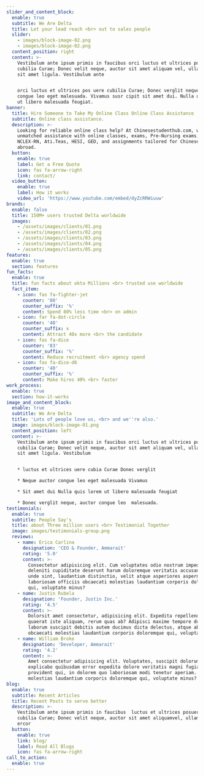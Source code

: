 ```yaml
---
slider_and_content_block:
  enable: true
  subtitle: We Are Delta
  title: Let your lead reach <br> out to sales people
  slider:
    - images/block-image-02.png
    - images/block-image-02.png
  content_position: right
  content: >-
    Vestibulum ante ipsum primis in faucibus orci luctus et ultrices posuere
    cubilia Curae; Donec velit neque, auctor sit amet aliquam vel, ullamcorper
    sit amet ligula. Vestibulum ante 


    orci luctus et ultrices pos uere cubilia Curae; Donec verglit neque, auctor
    congue leo eget malesuada. Vivamus susr cipit sit amet dui. Nulla quis lorem
    ut libero malesuada feugiat. 
banner:
  title: Hire Someone to Take My Online Class Online Class Assistance
  subtitle: Online class assistance.
  description: >-
    Looking for reliable online class help? At Chinesestudenthub.com, we offer
    unmatched assistance with online classes, exams, Pre-Nursing exams,
    NCLEX-RN, Ati.Teas, HESI, GED, and assignments tailored for Chinese students
    abroad. 
  button:
    enable: true
    label: Get a Free Quote
    icon: fas fa-arrow-right
    link: contact/
  video_button:
    enable: true
    label: How it works
    video_url: 'https://www.youtube.com/embed/dyZcRRWiuuw'
brands:
  enable: false
  title: 150M+ users trusted Delta worldwide
  images:
    - /assets/images/clients/01.png
    - /assets/images/clients/02.png
    - /assets/images/clients/03.png
    - /assets/images/clients/04.png
    - /assets/images/clients/05.png
features:
  enable: true
  section: features
fun_facts:
  enable: true
  title: fun facts about okta Millions <br> trusted use worldwide
  fact_item:
    - icon: fas fa-fighter-jet
      counter: '80'
      counter_suffix: '%'
      content: Spend 80% less time <br> on admin
    - icon: far fa-dot-circle
      counter: '40'
      counter_suffix: x
      content: Attract 40x more <br> the candidate
    - icon: fas fa-dice
      counter: '83'
      counter_suffix: '%'
      content: Reduce recruitment <br> agency spend
    - icon: fas fa-dice-d6
      counter: '40'
      counter_suffix: '%'
      content: Make hires 40% <br> faster
work_process:
  enable: true
  section: how-it-works
image_and_content_block:
  enable: true
  subtitle: We Are Delta
  title: 'Lots of people love us, <br> and we''re also.'
  image: images/block-image-01.png
  content_position: left
  content: >-
    Vestibulum ante ipsum primis in faucibus orci luctus et ultrices posuere
    cubilia Curae; Donec velit neque, auctor sit amet aliquam vel, ullamcorper
    sit amet ligula. Vestibulum 


    * luctus et ultrices uere cubia Curae Donec verglit

    * Neque auctor congue leo eget malesuada Vivamus

    * Sit amet dui Nulla quis lorem ut libero malesuada feugiat

    * Donec verglit neque, auctor congue leo  malesuada. 
testimonials:
  enable: true
  subtitle: People Say's
  title: about Three million users <br> Testimonial Together
  image: images/testimonials-group.png
  reviews:
    - name: Erica Carlina
      designation: 'CEO & Founder, Ammarait'
      rating: '5.0'
      content: >-
        Consectetur adipisicing elit. Cum voluptates odio nostrum impedit
        deleniti cupiditate deserunt harum doloremque veritatis accusantium,
        unde sint, laudantium distinctio, velit atque asperiores aspernatur
        laboriosam officiis obcaecati molestias laudantium corporis doloremque
        qui, voluptate minus?
    - name: Justin Rubela
      designation: 'Founder, Justin Inc.'
      rating: '4.5'
      content: >-
        Dolorsit amet consectetur, adipisicing elit. Expedita repellendus optio
        quaerat iste aliquam, rerum quas ab? Adipisci maxime tempore doloremque
        laborum suscipit debitis autem ducimus dicta delectus, atque abofficiis
        obcaecati molestias laudantium corporis doloremque qui, voluptate minus?
    - name: William Broke
      designation: 'Developer, Ammarait'
      rating: '4.2'
      content: >-
        Amet consectetur adipisicing elit. Voluptates, suscipit dolorum! Quis
        explicabo quibusdam error expedita dolore veritatis magni fugiat rem
        provident qui, in dolorem quo laboriosam modi tenetur aperiam. obcaecati
        molestias laudantium corporis doloremque qui, voluptate minus?
blog:
  enable: true
  subtitle: Recent Articles
  title: Recent Posts to serve better
  description: >-
    Vestibulum ante ipsum primis in faucibus  luctus et ultrices posuere <br>
    cubilia Curae; Donec velit neque, auctor sit amet aliquamvel, ullamsw rfgws
    ercor
  button:
    enable: true
    link: blog/
    label: Read All Blogs
    icon: fas fa-arrow-right
call_to_action:
  enable: true
---
```


